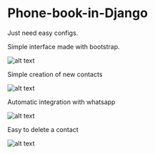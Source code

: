 # Phone-book-in-Django
Just need easy configs.

Simple interface made with bootstrap.

![alt text](https://i.ibb.co/F5RjXDJ/site1.png)

Simple creation of new contacts

![alt text](https://i.ibb.co/31c59X4/site2.png)

Automatic integration with whatsapp

![alt text](https://media.giphy.com/media/gh684r9Mjftrf6QbBB/giphy.gif)

Easy to delete a contact

![alt text](https://media.giphy.com/media/ZbCFNQyFBfj2VBCI2P/giphy.gif)
